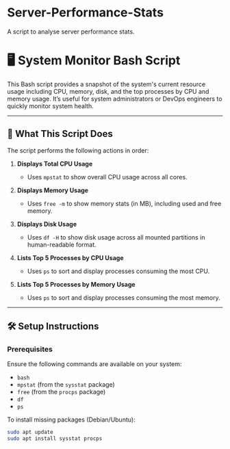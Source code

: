 # Server-Performance-Stats
A script to analyse server performance stats.

# 🖥️ System Monitor Bash Script

This Bash script provides a snapshot of the system's current resource usage including CPU, memory, disk, and the top processes by CPU and memory usage. It’s useful for system administrators or DevOps engineers to quickly monitor system health.

---

## 📄 What This Script Does

The script performs the following actions in order:

1. **Displays Total CPU Usage**
   - Uses `mpstat` to show overall CPU usage across all cores.

2. **Displays Memory Usage**
   - Uses `free -m` to show memory stats (in MB), including used and free memory.

3. **Displays Disk Usage**
   - Uses `df -H` to show disk usage across all mounted partitions in human-readable format.

4. **Lists Top 5 Processes by CPU Usage**
   - Uses `ps` to sort and display processes consuming the most CPU.

5. **Lists Top 5 Processes by Memory Usage**
   - Uses `ps` to sort and display processes consuming the most memory.

---

## 🛠️ Setup Instructions

### Prerequisites

Ensure the following commands are available on your system:

- `bash`
- `mpstat` (from the `sysstat` package)
- `free` (from the `procps` package)
- `df`
- `ps`

To install missing packages (Debian/Ubuntu):
```bash
sudo apt update
sudo apt install sysstat procps

